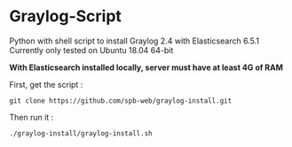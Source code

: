 # Graylog-Script
Python with shell script to install Graylog 2.4 with Elasticsearch 6.5.1 Currently only tested on Ubuntu 18.04 64-bit

**With Elasticsearch installed locally, server must have at least 4G of RAM**


First, get the script :
```
git clone https://github.com/spb-web/graylog-install.git
```

Then run it :

```./graylog-install/graylog-install.sh```
